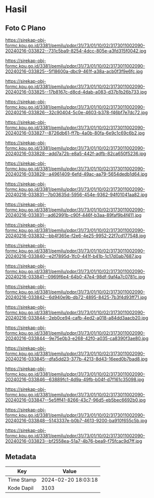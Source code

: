 # Hasil

## Foto C Plano

https://sirekap-obj-formc.kpu.go.id/3381/pemilu/pdpr/31/73/01/10/02/3173011002090-20240216-033822--731c5ba9-8254-4dcc-805e-a3fd315f0042.jpg

https://sirekap-obj-formc.kpu.go.id/3381/pemilu/pdpr/31/73/01/10/02/3173011002090-20240216-033825--5f18600a-dbc9-461f-a38a-acb0f3f9e6fc.jpg

https://sirekap-obj-formc.kpu.go.id/3381/pemilu/pdpr/31/73/01/10/02/3173011002090-20240216-033825--17b8167c-d8cd-4dab-a083-d37b1b26b733.jpg

https://sirekap-obj-formc.kpu.go.id/3381/pemilu/pdpr/31/73/01/10/02/3173011002090-20240216-033826--32c90404-5c0e-4603-b378-f46bf7e7dc72.jpg

https://sirekap-obj-formc.kpu.go.id/3381/pemilu/pdpr/31/73/01/10/02/3173011002090-20240216-033827--8726db61-ff7b-4a0b-80fa-6e9c1c69c6b2.jpg

https://sirekap-obj-formc.kpu.go.id/3381/pemilu/pdpr/31/73/01/10/02/3173011002090-20240216-033828--add7a72b-e8a5-442f-adfb-82ca650f5236.jpg

https://sirekap-obj-formc.kpu.go.id/3381/pemilu/pdpr/31/73/01/10/02/3173011002090-20240216-033829--a4961409-6efd-49ac-aa79-5654dedb1d64.jpg

https://sirekap-obj-formc.kpu.go.id/3381/pemilu/pdpr/31/73/01/10/02/3173011002090-20240216-033831--7b03635d-5956-454e-9362-94f01041aa82.jpg

https://sirekap-obj-formc.kpu.go.id/3381/pemilu/pdpr/31/73/01/10/02/3173011002090-20240216-033831--ad62991b-c90f-446f-b3aa-89faf9b4f411.jpg

https://sirekap-obj-formc.kpu.go.id/3381/pemilu/pdpr/31/73/01/10/02/3173011002090-20240216-033832--bb4f365e-f2e6-4e25-9952-22f7cd177548.jpg

https://sirekap-obj-formc.kpu.go.id/3381/pemilu/pdpr/31/73/01/10/02/3173011002090-20240216-033840--e2f7895d-1fc0-441f-b41b-1c17d0ab7687.jpg

https://sirekap-obj-formc.kpu.go.id/3381/pemilu/pdpr/31/73/01/10/02/3173011002090-20240216-033841--0969f6e4-64b0-47e4-98df-9af4a7c0781c.jpg

https://sirekap-obj-formc.kpu.go.id/3381/pemilu/pdpr/31/73/01/10/02/3173011002090-20240216-033842--6d940e9b-db72-4895-8425-7b3f4d93ff71.jpg

https://sirekap-obj-formc.kpu.go.id/3381/pemilu/pdpr/31/73/01/10/02/3173011002090-20240216-033844--2eb0ce94-cafb-4ed2-a018-a84dd3aacb20.jpg

https://sirekap-obj-formc.kpu.go.id/3381/pemilu/pdpr/31/73/01/10/02/3173011002090-20240216-033844--9e75e0b3-e268-42f0-a035-ca8390f3ae80.jpg

https://sirekap-obj-formc.kpu.go.id/3381/pemilu/pdpr/31/73/01/10/02/3173011002090-20240216-033845--dfa5dd23-377b-4213-8d43-16eed0b7bad8.jpg

https://sirekap-obj-formc.kpu.go.id/3381/pemilu/pdpr/31/73/01/10/02/3173011002090-20240216-033846--63889fc1-4d9a-49fb-b04f-d7f161c35098.jpg

https://sirekap-obj-formc.kpu.go.id/3381/pemilu/pdpr/31/73/01/10/02/3173011002090-20240216-033847--5e5fff41-8266-43c7-96d5-eb5bec6692b0.jpg

https://sirekap-obj-formc.kpu.go.id/3381/pemilu/pdpr/31/73/01/10/02/3173011002090-20240216-033848--5143337e-b0b7-4613-9200-ba910f655c5b.jpg

https://sirekap-obj-formc.kpu.go.id/3381/pemilu/pdpr/31/73/01/10/02/3173011002090-20240216-033823--bf2558ea-51a7-4b76-bea9-f75fcac9d7ff.jpg


## Metadata

| Key        | Value               |
| ---------- | ------------------- |
| Time Stamp | 2024-02-20 18:03:18 |
| Kode Dapil | 3103                |



